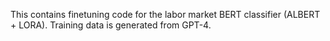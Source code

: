 This contains finetuning code for the labor market BERT classifier (ALBERT + LORA). Training data is generated from GPT-4.